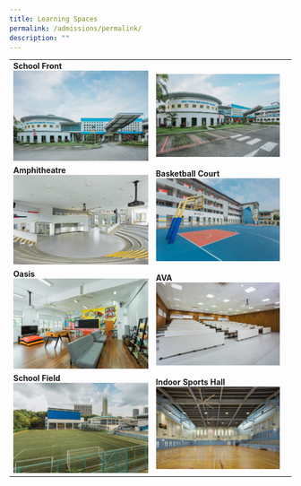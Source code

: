 ```yaml
---
title: Learning Spaces
permalink: /admissions/permalink/
description: ""
---
```

||||
|--------|--------|--------|
|**School Front**<br>![School Drop off point front](/images/School%20Premise/school_school%20drop%20off%20point_03.png)|<br>![School Front Side](/images/School%20Premise/school_school%20front_05.png)
|**Amphitheatre**<br>![School Amphitheatre](/images/School%20Premise/school_amphitheatre.png)|**Basketball Court**<br>![School Basketball Court](/images/School%20Premise/school_basketball%20court_02.png)|
**Oasis**<br>![School Oasis](/images/School%20Premise/school_oasis_02.png)|**AVA**<br>![School AVA](/images/School%20Premise/school_ava_01.png)|
**School Field**<br>![School Field](/images/School%20Premise/school_field_01.png)|**Indoor Sports Hall**<br>![School ISH](/images/School%20Premise/school_ish_02.png)|